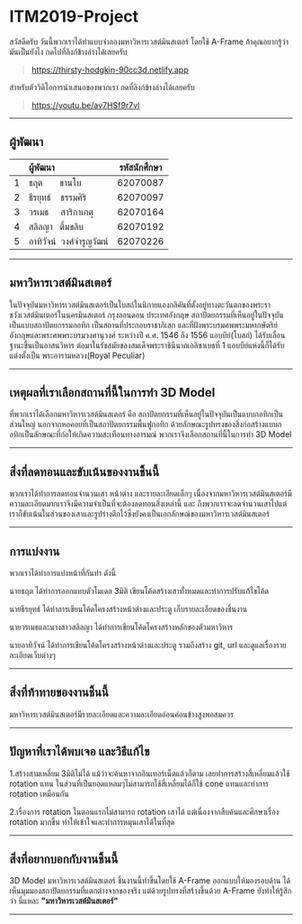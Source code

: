 # ITM2019-Project
สวัสดีครับ วันนี้พวกเราได้ทำแบบจำลองมหาวิหารเวสต์มินสเตอร์ โดยใช้ A-Frame ถ้าคุณอยากรู้ว่ามันเป็นยังไง กดไปที่ลิงก์ข้างล่างได้เลยครับ

<!-- > https://tarit.in.th/westminster_abbey/ -->

> https://thirsty-hodgkin-90cc3d.netlify.app


สำหรับตัววิดิโอการนำเสนอของพวกเรา กดที่ลิงก์ข้างล่างได้เลยครับ
> https://youtu.be/av7HSf9r7vI

---


## ผู้พัฒนา
|| ผู้พัฒนา | รหัสนักศึกษา |
|-|:-----|:----------:|
| 1 | ธฤต &nbsp;&nbsp;&nbsp;&nbsp;&nbsp;&nbsp;ขานโบ | 62070087 |
| 2 | ธีรยุทธ์ &nbsp;&nbsp;&nbsp;ธรรมศิริ | 62070097 |
| 3 | วรเมธ &nbsp;&nbsp;&nbsp;&nbsp;สาริกาเกตุ | 62070164 |
| 4 | สลิลญา &nbsp;&nbsp;ติ้มขลิบ | 62070192 |
| 5 | อาทิวัจน์ &nbsp;วงศ์จำรูญวัฒน์  | 62070226 |

---


## มหาวิหารเวสต์มินสเตอร์
ในปัจจุบันมหาวิหารเวสต์มินสเตอร์เป็นโบสถ์ในนิกายแองกลิคันที่ตั้งอยู่ทางตะวันตกของพระราชวังเวสต์มินเตอร์ในนครมินสเตอร์ กรุงลอนดอน ประเทศอังกฤษ
สถาปัตยกรรมที่เห็นอยู่ในปัจจุบันเป็นแบบสถาปัตยกรรมกอทิก เป็นสถานที่ประกอบราชาภิเสก และที่ฝังพระบรมศพพระมหากษัตริย์อังกฤษและพระศพพระบรมวงศานุวงศ์ ระหว่างปี ค.ศ. 1546 ถึง 1556 แอบบีย์(โบสถ์) ได้รับเลื่อนฐานะขึ้นเป็นอาสนวิหาร ต่อมาในรัชสมัยของสมเด็จพระราชินีนาถเอลิซาเบธที่ 1 แอบบีย์แห่งนี้ก็ได้รับแต่งตั้งเป็น พระอารามหลวง(Royal Peculiar)

---


## เหตุผลที่เราเลือกสถานที่นี้ในการทำ 3D Model 
ที่พวกเราได้เลือกมหาวิหารเวสต์มินสเตอร์ คือ สถาปัตยกรรมที่เห็นอยู่ในปัจจุบันเป็นแบบกอทิกเป็นส่วนใหญ่ นอกจากหอคอยที่เป็นสถาปัตยกรรมพื้นฟูกอทิก ด้วยลักษณะรูปทรงของสิ่งก่อสร้างแบบกอทิกเป็นลักษณะที่ก่อให้เกิดความสะเทือนทางอารมณ์ พวกเราจึงเลือกสถานที่นี้ในการทำ 3D Model 

---


## สิ่งที่ลดทอนและขับเน้นของงานชิ้นนี้
พวกเราได้ทำการลดทอนจำนวนเสา หน้าต่าง และรายละเอียดเล็กๆ เนื่องจากมหาวิหารเวสต์มินสเตอร์มีความละเอียดมากเราจึงมีความจำเป็นที่จะต้องลดทอนสิ่งเหล่านี้
และ ถึงพวกเราจะลดจำนวนเสาไปแต่เราก็ขับเน้นในส่วนของเสาและรูปร่างตึกไว้ซึ่งยังคงเป็นเอกลักษณ์ของมหาวิหารเวสต์มินสเตอร์

---


## การแบ่งงาน
พวกเราได้ทำการแบ่งหน้าที่กันทำ ดังนี้

นายธฤต ได้ทำการออกแบบตัวโมเดล 3มิติ เขียนโค้ดสร้างเสาทั้งหมดและทำการปรับแก้ไขโค้ด

นายธีรยุทธ์ ได้ทำการเขียนโค้ดโครงสร้างหน้าต่างและประตู เก็บรายละเอียดของชิ้นงาน

นายวรเมธและนางสาวสลิลญา ได้ทำการเขียนโค้ดโครงสร้างหลักของตัวมหาวิหาร

นายอาทิวัจน์ ได้ทำการเขียนโค้ดโครงสร้างหน้าต่างและประตู รวมถึงสร้าง git, url และดูแลเรื่องรายละเอียดเว็บต่างๆ 

---


## สิ่งที่ท้าทายของงานชิ้นนี้
มหาวิหารเวสต์มินสเตอร์มีรายละเอียดและความละเอียดอ่อนค่อนข้างสูงพอสมควร

---

## ปัญหาที่เราได้พบเจอ และวิธีแก้ไข
1.สร้างสามเหลี่ยม 3มิติไม่ได้ แม้ว่าจะค้นหาจากอินเทอร์เน็ตแล้วก็ตาม เลยทำการสร้างสี่เหลี่ยมแล้วใช้ rotation แทน ในส่วนที่เป็นยอดแหลมๆไม่สามารถใช้สี่เหลี่ยมได้ก็ใช้ cone แทนและทำการ rotation เหมือนกัน

2.เรื่องการ rotation ในตอนแรกไม่สามารถ rotation เสาได้ แต่เนื่องจากสืบค้นและศึกษาเรื่อง rotation มากขึ้น ทำให้เข้าใจและทำการหมุนเสาได้ในที่สุด

---

## สิ่งที่อยากบอกกับงานชิ้นนี้
3D Model มหาวิหารเวสต์มินสเตอร์ ชิ้นงานนี้ทำขึ้นโดยใช้ A-Frame ออกแบบให้มองรอบด้าน ได้เห็นมุมมองสถาปัตยกรรมที่แตกต่างจากของจริง แต่ด้วยรูปทรงที่สร้างขึ้นด้วย A-Frame ยังทำให้รู้สึกว่า นี่แหละ **"มหาวิหารเวสต์มินสเตอร์"**

---
